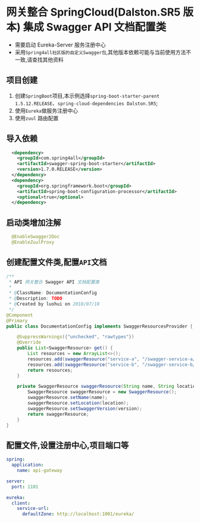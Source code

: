 # 网关整合 SpringCloud(Dalston.SR5 版本) 集成 Swagger API 文档配置类

- 需要启动 Eureka-Server 服务注册中心
- 采用`Spring4all社区版的自定义Swagger包`,其他版本依赖可能与当前使用方法不一致,请查找其他资料

## 项目创建

 1. 创建`SpringBoot`项目,本示例选择`spring-boot-starter-parent 1.5.12.RELEASE`、`spring-cloud-dependencies Dalston.SR5`;
 2. 使用`Eureka`做服务注册中心
 3. 使用`zuul` 路由配置

## 导入依赖

```xml
  <dependency>
    <groupId>com.spring4all</groupId>
    <artifactId>swagger-spring-boot-starter</artifactId>
    <version>1.7.0.RELEASE</version>
  </dependency>
  <dependency>
    <groupId>org.springframework.boot</groupId>
    <artifactId>spring-boot-configuration-processor</artifactId>
    <optional>true</optional>
  </dependency>
```

## 启动类增加注解

```java
  @EnableSwagger2Doc
  @EnableZuulProxy
```

## 创建配置文件类,配置`API`文档

```java
/**
 * API 网关整合 Swagger API 文档配置类
 *
 * @ClassName: DocumentationConfig
 * @Description: TODO
 * @Created by luohui on 2018/07/18
 */
@Component
@Primary
public class DocumentationConfig implements SwaggerResourcesProvider {

	@SuppressWarnings({"unchecked", "rawtypes"})
	@Override
	public List<SwaggerResource> get() {
		List resources = new ArrayList<>();
		resources.add(swaggerResource("service-a", "/swagger-service-a/v2/api-docs", "2.0"));
		resources.add(swaggerResource("service-b", "/swagger-service-b/v2/api-docs", "2.0"));
		return resources;
	}

	private SwaggerResource swaggerResource(String name, String location, String version) {
		SwaggerResource swaggerResource = new SwaggerResource();
		swaggerResource.setName(name);
		swaggerResource.setLocation(location);
		swaggerResource.setSwaggerVersion(version);
		return swaggerResource;
	}
}
```

## 配置文件,设置注册中心,项目端口等

```yaml
spring:
  application:
    name: api-gateway

server:
  port: 1101

eureka:
  client:
    service-url:
      defaultZone: http://localhost:1001/eureka/
```

